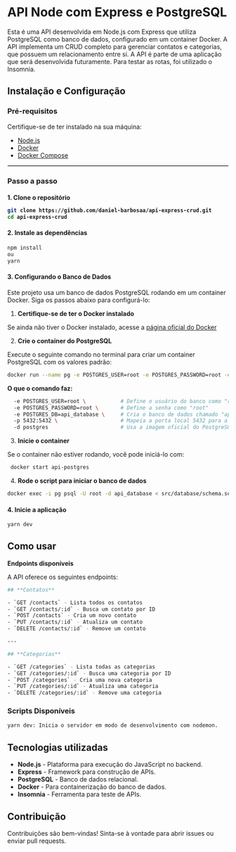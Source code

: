 <h1>API Node com Express e PostgreSQL</h1>
<p>Esta é uma API desenvolvida em Node.js com Express que utiliza PostgreSQL como banco de dados, configurado em um container Docker. A API implementa um CRUD completo para gerenciar contatos e categorias, que possuem um relacionamento entre si.
A API é parte de uma aplicação que será desenvolvida futuramente. Para testar as rotas, foi utilizado o Insomnia.</p>
<h2>Instalação e Configuração</h2>
<h3>Pré-requisitos</h3>
<p>Certifique-se de ter instalado na sua máquina:</p>

- [Node.js](https://nodejs.org/pt)
- [Docker](https://www.docker.com)
- [Docker Compose](https://docs.docker.com/compose/)

<hr style="border: 0.5px solid #ccc;" />

<h3>Passo a passo</h3>
<h4>1. Clone o repositório</p>
  
```bash
git clone https://github.com/daniel-barbosaa/api-express-crud.git
cd api-express-crud
````

<h4>2. Instale as dependências</h4>
  
```bash
npm install
ou
yarn
````

<h4>3. Configurando o Banco de Dados</h4>
<p>Este projeto usa um banco de dados PostgreSQL rodando em um container Docker. Siga os passos abaixo para configurá-lo:</p>

1. <strong>Certifique-se de ter o Docker instalado</strong>
<p>Se ainda não tiver o Docker instalado, acesse a <a href="https://www.docker.com"> página oficial do  Docker</a para instalá-lo.> </p>

2. <strong>Crie o container do PostgreSQL</strong>
<p>Execute o seguinte comando no terminal para criar um container PostgreSQL com os valores padrão:</p>

```bash
docker run --name pg -e POSTGRES_USER=root -e POSTGRES_PASSWORD=root -e POSTGRES_DB=api_database -p 5432:5432 -d postgres
````

<strong>O que o comando faz:</strong>

```bash
  -e POSTGRES_USER=root \           # Define o usuário do banco como "root"
  -e POSTGRES_PASSWORD=root \       # Define a senha como "root"
  -e POSTGRES_DB=api_database \     # Cria o banco de dados chamado "api_database"
  -p 5432:5432 \                    # Mapeia a porta local 5432 para a porta 5432 do container
  -d postgres                       # Usa a imagem oficial do PostgreSQL e roda o container em modo "detached"
````
3. <strong>Inicie o container</strong>
<p>Se o container não estiver rodando, você pode iniciá-lo com:</p>

```bash
 docker start api-postgres
````

4. <strong>Rode o script para iniciar o banco de dados</strong>

````bash
docker exec -i pg psql -U root -d api_database < src/database/schema.sql

````


<h4>4. Inicie a aplicação</h4>

```bash
yarn dev
````

<h2>Como usar</h2>

<strong>Endpoints disponíveis</strong>

<p>A API oferece os seguintes endpoints:</p>

```bash
## **Contatos**

- `GET /contacts` - Lista todos os contatos
- `GET /contacts/:id` - Busca um contato por ID
- `POST /contacts` - Cria um novo contato
- `PUT /contacts/:id` - Atualiza um contato
- `DELETE /contacts/:id` - Remove um contato

---

## **Categorias**

- `GET /categories` - Lista todas as categorias
- `GET /categories/:id` - Busca uma categoria por ID
- `POST /categories` - Cria uma nova categoria
- `PUT /categories/:id` - Atualiza uma categoria
- `DELETE /categories/:id` - Remove uma categoria
```

<h3>Scripts Disponíveis</h3>

```bash
yarn dev: Inicia o servidor em modo de desenvolvimento com nodemon.
```

<h2>Tecnologias utilizadas</h2>

- <strong>Node.js</strong> - Plataforma para execução do JavaScript no backend.
- <strong>Express</strong> - Framework para construção de APIs.
- <strong>PostgreSQL</strong> - Banco de dados relacional.
- <strong>Docker</strong> - Para containerização do banco de dados.
- <strong>Insomnia</strong> - Ferramenta para teste de APIs.

<h2>Contribuição</h2>

Contribuições são bem-vindas! Sinta-se à vontade para abrir issues ou enviar pull requests.





